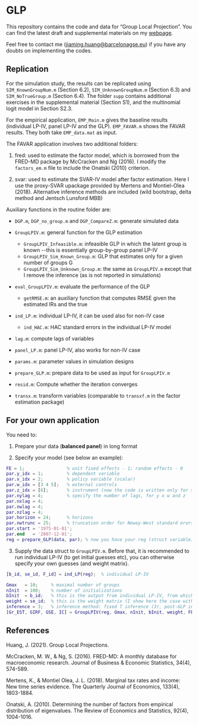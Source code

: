 # GLP

This repository contains the code and data for “Group Local Projection”. You can find the latest draft and supplemental materials on my [webpage](https://sites.google.com/view/jiaminghuang/research).

Feel free to contact me ([jiaming.huang@barcelonagse.eu](jiaming.huang@barcelonagse.eu)) if you have any doubts on implementing the codes.

## Replication

For the simulation study, the results can be replicated using `SIM_KnownGroupNum.m` (Section 6.2), `SIM_UnknownGroupNum.m` (Section 6.3) and `SIM_NoTrueGroup.m` (Section 6.4). The folder `supp` contains additional exercises in the supplemental material (Section S1), and the multinomial logit model in Section S2.3.

For the empirical application, `EMP_Main.m` gives the baseline results (individual LP-IV, panel LP-IV and the GLP). `EMP_FAVAR.m` shows the FAVAR results. They both take `EMP_data.mat` as input.

The FAVAR application involves two additional folders: 

1. fred: used to estimate the factor model, which is borrowed from the FRED-MD package by McCracken and Ng (2016). I modify the `factors_em.m` file to include the Onatski (2010) criterion. 

2. svar: used to estimate the SVAR-IV model after factor estimation. Here I use the proxy-SVAR upackage provided by Mertens and Montiel-Olea (2018). Alternative inference methods are included (wild bootstrap, delta method and Jentsch Lunsford MBB)

Auxiliary functions in the routine folder are:

- `DGP.m`, `DGP_no_group.m` and `DGP_CompareZ.m`: generate simulated data

- `GroupLPIV.m`: general function for the GLP estimation
  - `GroupLPIV_Infeasible.m`: infeasible GLP in which the latent group is known --this is essentially group-by-group panel LP-IV
  - `GroupLPIV_Sim_Known_Group.m`: GLP that estimates only for a given number of groups G
  - `GroupLPIV_Sim_Unknown_Group.m`: the same as `GroupLPIV.m` except that I remove the inference (as is not reported in simulations)
  
- `eval_GroupLPIV.m`: evaluate the performance of the GLP
  - `getRMSE.m`: an auxiliary function that computes RMSE given the estimated IRs and the true
  
- `ind_LP.m`: individual LP-IV, it can be used also for non-IV case
  - `ind_HAC.m`: HAC standard errors in the individual LP-IV model
  
- `lag.m`: compute lags of variables

- `panel_LP.m`: panel LP-IV, also works for non-IV case

- `params.m`: parameter values in simulation designs

- `prepare_GLP.m`: prepare data to be used as input for `GroupLPIV.m`

- `resid.m`: Compute whether the iteration converges

- `transx.m`: transform variables (comparable to `transxf.m` in the factor estimation package)

## For your own application

You need to:

1. Prepare your data (__balanced panel__) in long format

2. Specify your model (see below an example):

```matlab
FE = 1;                % unit fixed effects - 1; random effects - 0
par.y_idx = 1;         % dependent variable
par.x_idx = 2;         % policy variable (scalar)
par.w_idx = [3 4 5];   % external controls
par.z_idx = [6];       % instrument (now the code is written only for scalar instrument, modification is easy)
par.nylag = 4;         % specify the number of lags, for y x w and z
par.nxlag = 4;
par.nwlag = 4;
par.nzlag = 4;
par.horizon = 24;      % horizons
par.nwtrunc = 25;      % truncation order for Newey-West standard erors (for individual LP-IV)
par.start = '1975-01-01';
par.end   = '2007-12-01';
reg = prepare_GLP(data, par); % now you have your reg (struct variable) 
```

3. Supply the data struct to `GroupLPIV.m`. Before that, it is recommended to run individual LP-IV (to get initial guesses etc), you can otherwise specify your own guesses (and weight matrix).

```matlab
[b_id, se_id, F_id] = ind_LP(reg);  % individual LP-IV

Gmax   = 10;     % maximal number of groups
nInit  = 100;    % number of initializations
bInit  = b_id;   % this is the output from individual LP-IV, from which we can draw initial guesses
weight = se_id;  % this is the weight matrix (I show here the case with L=K=1)
inference = 3;   % inference method: fixed T inference (3), post-GLP inference (2), large T inference (1) 
[Gr_EST, GIRF, GSE, IC] = GroupLPIV(reg, Gmax, nInit, bInit, weight, FE, inference);

```


## References
Huang, J. (2021). Group Local Projections.

McCracken, M. W., & Ng, S. (2016). FRED-MD: A monthly database for macroeconomic research. Journal of Business & Economic Statistics, 34(4), 574-589.

Mertens, K., & Montiel Olea, J. L. (2018). Marginal tax rates and income: New time series evidence. The Quarterly Journal of Economics, 133(4), 1803-1884.

Onatski, A. (2010). Determining the number of factors from empirical distribution of eigenvalues. The Review of Economics and Statistics, 92(4), 1004-1016.
